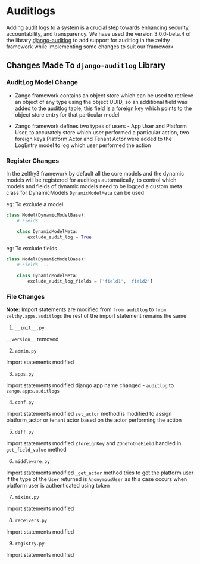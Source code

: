 # Auditlogs

Adding audit logs to a system is a crucial step towards enhancing security, accountability, and transparency.
We have used the version 3.0.0-beta.4 of the library [django-auditlog](https://github.com/jazzband/django-auditlog) to add support for auditlog in the zelthy framework while implementing some changes to suit our framework

## Changes Made To `django-auditlog` Library

### AuditLog Model Change

- Zango framework contains an object store which can be used to retrieve an object of any type using the object UUID, so an additional field was added to the auditlog table, this field is a foreign key which points to the object store entry for that particular model

- Zango framework defines two types of users - App User and Platform User, to accurately store which user performed a particular action, two foreign keys Platform Actor and Tenant Actor were added to the LogEntry model to log which user performed the action

### Register Changes

In the zelthy3 framework by default all the core models and the dynamic models will be registered for auditlogs automatically, to control which models and fields of dynamic models need to be logged a custom meta class for DynamicModels `DynamicModelMeta` can be used

eg: To exclude a model
```python
class Model(DynamicModelBase):
    # Fields ...

    class DynamicModelMeta:
        exclude_audit_log = True
```

eg: To exclude fields
```python
class Model(DynamicModelBase):
    # Fields ...

    class DynamicModelMeta:
        exclude_audit_log_fields = ['field1', 'field2']
```

### File Changes

**Note:** Import statements are modified from `from auditlog` to `from zelthy.apps.auditlogs` the rest of the import statement remains the same

1. `__init__.py`

`__version__` removed

2. `admin.py`

Import statements modified

3. `apps.py`

Import statements modified
django app name changed - `auditlog` to `zango.apps.auditlogs`

4. `conf.py`

Import statements modified
`set_actor` method is modified to assign platform_actor or tenant actor based on the actor performing the action

5. `diff.py`

Import statements modified
`ZforeignKey` and `ZOneToOneField` handled in `get_field_value` method

6. `middleware.py`

Import statements modified
`_get_actor` method tries to get the platform user if the type of the `User` returned is `AnonymousUser` as this case occurs when platform user is authenticated using token

7. `mixins.py`

Import statements modified

8. `receivers.py`

Import statements modified

9. `registry.py`

Import statements modified

